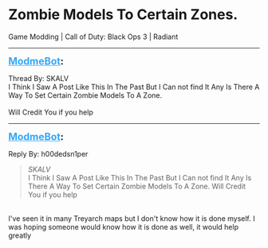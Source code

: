 # Zombie Models To Certain Zones.
Game Modding | Call of Duty: Black Ops 3 | Radiant

---
<strong style="font-size: 1.4em;"><span style="text-decoration: underline;text-decoration-color: #34a7f9;"><span style="color:#34a7f9;">ModmeBot</span></span>:</strong>

<p>Thread By: SKALV<br />I Think I Saw A Post Like This In The Past But I Can not find It Any Is There A Way To Set Certain Zombie Models To A Zone.<br /> <br />Will Credit You if you help</p>

---
<strong style="font-size: 1.4em;"><span style="text-decoration: underline;text-decoration-color: #34a7f9;"><span style="color:#34a7f9;">ModmeBot</span></span>:</strong>

<p>Reply By: h00dedsn1per<br /><blockquote><em>SKALV</em><br />I Think I Saw A Post Like This In The Past But I Can not find It Any Is There A Way To Set Certain Zombie Models To A Zone.   Will Credit You if you help  </blockquote><br /> I&#39;ve seen it in many Treyarch maps but I don&#39;t know how it is done myself. I was hoping someone would know how it is done as well, it would help greatly</p>

